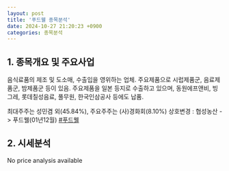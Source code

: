 ```yaml
---
layout: post
title: '푸드웰 종목분석'
date: 2024-10-27 21:20:23 +0900
categories: 종목분석
---
```


## 1. 종목개요 및 주요사업

음식료품의 제조 및 도소매, 수출입을 영위하는 업체. 주요제품으로 시럽제품군, 음료제품군, 밤제품군 등이 있음. 주요제품을 일본 등지로 수출하고 있으며, 동원에프앤비, 빙그레, 롯데칠성음료, 풀무원, 한국인삼공사 등에도 납품.

최대주주는 성민겸 외(45.84%), 주요주주는 (사)경화회(8.10%) 상호변경 : 협성농산 -> 푸드웰(01년12월)
[#푸드웰](#)

## 2. 시세분석

No price analysis available
